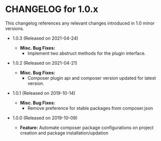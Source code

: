 CHANGELOG for 1.0.x
===================

This changelog references any relevant changes introduced in 1.0 minor versions.

* 1.0.3 (Released on 2021-04-24)
    * **Misc. Bug Fixes:**
        * Implement two abstruct methods for the plugin interface.

* 1.0.2 (Released on 2021-04-21)
    * **Misc. Bug Fixes:**
        * Composer plugin api and composer version updated for latest version.

* 1.0.1 (Released on 2019-10-14)
    * **Misc. Bug Fixes:**
        * Remove preference for stable packages from composer.json

* 1.0.0 (Released on 2019-10-09)
    * **Feature:** Automate composer package configurations on project creation and package installation/updation